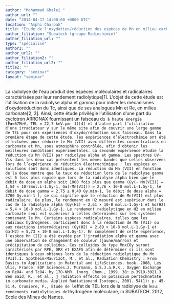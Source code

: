 ```yaml
---
author: "Mohammad Ghalei "
author_url: ""
date: "2014-04-17 14:00:00 +0000 UTC"
location: "Amphi Charpak"
title: "Étude de l'oxydation/réduction des espèces de Mn en milieu carbonate induite par radiolyse alpha et gamma"
author_filiation: "Subatech (groupe Radiochimie)"
author_filiation_url: ""
type: "spécialisé"
author2: ""
author_url2: ""
author_filiation2: ""
author_filiation_url2: ""
title2: ""
category: "seminar" 
layout: "seminar"
---
```

La radiolyse de l'eau produit des espèces moléculaires et radicalaires caractérisées par leur rendement radiolytique[1]. L’objet de cette étude est l’utilisation de la radiolyse alpha et gamma pour initier les mécanismes d’oxydoréduction du Tc, ainsi que de ses analogues Mn et Re, en milieu carbonate[2, 3]. Ainsi, cette étude privilégie l’utilisation d’une part du cyclotron ARRONAX fournissant un faisceau d`α à haute énergie (Eα=67MeV, TEL = 22,7 keV.μm- 1)[4] et d’autre part l’utilisation d’une irradiateur γ sur le même site afin de couvrir une large gamme de TEL pour ces expériences d’oxydo/réduction sous faisceau. Dans la première étape de cette étude, les expériences d’électrochimie ont été effectuées pour réduire le Mn (VII) avec différentes concentrations en carbonate et Mn, sous atmosphère contrôlée, afin d'obtenir les meilleures conditions expérimentales. La seconde expérience étudie la réduction du Mn (VII) par radiolyse alpha et gamma. Les spectres UV-Vis dans les deux cas présentent les mêmes bandes que celles observées lors de l’expérience de réduction électrochimique : les espèces en solutions sont donc identiques. La réduction du Mn (VII) en fonction de la dose montre que le taux de réduction lors de la radiolyse gamma est 6 fois plus rapide que lors de la radiolyse alpha bien que le débit de dose en alpha soit 1000 fois plus que gamma (Gγ(- Mn(VII)) = 1,54 × 10-7mol.L-1.Gy-1, Gα(-Mn(VII)) = 2,76 × 10-8 mol.L-1.Gy-1, le débit de dose gamma = 2,75 ± 0,40 Gy.min-1, le débit de dose alpha = 3700 Gy.min-1 ), ce qui signifie que le réduction de Mn(VII) est plus radicalaire. De plus, le rendement en H2 mesuré est supérieur dans le cas de la radiolyse alpha (Gγ(H2) = 2,61 × 10-8 mol.L-1.Gy-1 et Gα(H2) = 5,4 × 10-8 mol.L-1.Gy-1. Le rendement radiolytique en H2 en milieu carbonate seul est supérieur à celles déterminées sur les systèmes contenant le Mn. Certains espèces radicalaires, telles que les radicaux hydrogènes, participent donc à la réduction de Mn (VII) ou aux réactions intermédiaires (Gγ(H2) = 2,89 × 10-8 mol.L-1.Gy-1 et Gα(H2) = 5,73 × 10-8 mol.L-1.Gy-1). En complément de cette expérience, l’espèce Mn (II) a été oxydée par l'irradiation alpha et gamma avec une observation de changement de couleur (jaune/marron) et précipitation de colloïdes. Ces colloïdes de type MnxCOy seront caractérisés par RPE, DRX et EXAFS afin de déterminer si ils sont identiques à ceux obtenus lors de la réduction radiolytique du Mn (VII).1. Spotheim-Maurizot, M., et al., Radiation Chemistry : From Basics to Applications in Material and LifeSciences. book. 2008, Les Ulis, France: EDP Sciences.2. Murmann, S.S.J.a.R.K., Oxygen Exchange on ReO4- and TcO4- by 17O-NMR. Inorg. Chem., 1999. 38: p.3919-3921.3. Ben Said, K., et al.,  radiation effects on potassium pertechnetate in carbonate media. Applied Radiationand Isotopes, 2001. 54(1): p. 45-51.4. Crumiere, F., Etude de l`effet de TEL lors de la radiolyse de l`eau: rendements radiolytiques del`hydrogène moléculaire, in SUBATECH. 2012, Ecole des Mines de Nantes.
